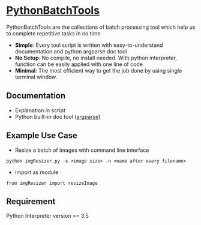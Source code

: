 # [PythonBatchTools](https://github.com/NGCHUNHOU/pythonBatchTools)
PythonBatchTools are the collections of batch processing tool which help us to complete repetitive tasks in no time
* **Simple**: Every tool script is written with easy-to-understand documentation and python argparse doc tool
* **No Setup**: No compile, no install needed. With python interpreter, function can be easily applied with one line of code
* **Minimal**: The most efficient way to get the job done by using single terminal window. 

## Documentation
* Explanation in script
* Python built-in doc tool ([argparse](https://docs.python.org/3/library/argparse.html))

## Example Use Case
* Resize a batch of images with command line interface
```
python imgResizer.py -s <image size> -n <name after every filename>
```

* import as module
```
from imgResizer import resizeImage
```

## Requirement
Python Interpreter version >= 3.5